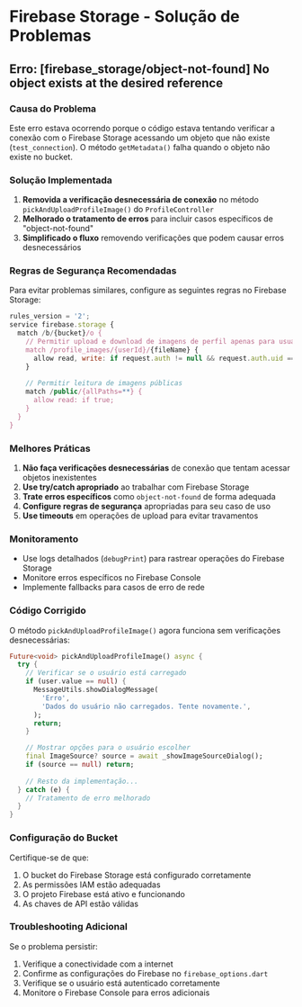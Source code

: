 # Firebase Storage - Solução de Problemas

## Erro: [firebase_storage/object-not-found] No object exists at the desired reference

### Causa do Problema
Este erro estava ocorrendo porque o código estava tentando verificar a conexão com o Firebase Storage acessando um objeto que não existe (`test_connection`). O método `getMetadata()` falha quando o objeto não existe no bucket.

### Solução Implementada
1. **Removida a verificação desnecessária de conexão** no método `pickAndUploadProfileImage()` do `ProfileController`
2. **Melhorado o tratamento de erros** para incluir casos específicos de "object-not-found"
3. **Simplificado o fluxo** removendo verificações que podem causar erros desnecessários

### Regras de Segurança Recomendadas
Para evitar problemas similares, configure as seguintes regras no Firebase Storage:

```javascript
rules_version = '2';
service firebase.storage {
  match /b/{bucket}/o {
    // Permitir upload e download de imagens de perfil apenas para usuários autenticados
    match /profile_images/{userId}/{fileName} {
      allow read, write: if request.auth != null && request.auth.uid == userId;
    }
    
    // Permitir leitura de imagens públicas
    match /public/{allPaths=**} {
      allow read: if true;
    }
  }
}
```

### Melhores Práticas
1. **Não faça verificações desnecessárias** de conexão que tentam acessar objetos inexistentes
2. **Use try/catch apropriado** ao trabalhar com Firebase Storage
3. **Trate erros específicos** como `object-not-found` de forma adequada
4. **Configure regras de segurança** apropriadas para seu caso de uso
5. **Use timeouts** em operações de upload para evitar travamentos

### Monitoramento
- Use logs detalhados (`debugPrint`) para rastrear operações do Firebase Storage
- Monitore erros específicos no Firebase Console
- Implemente fallbacks para casos de erro de rede

### Código Corrigido
O método `pickAndUploadProfileImage()` agora funciona sem verificações desnecessárias:

```dart
Future<void> pickAndUploadProfileImage() async {
  try {
    // Verificar se o usuário está carregado
    if (user.value == null) {
      MessageUtils.showDialogMessage(
        'Erro',
        'Dados do usuário não carregados. Tente novamente.',
      );
      return;
    }

    // Mostrar opções para o usuário escolher
    final ImageSource? source = await _showImageSourceDialog();
    if (source == null) return;
    
    // Resto da implementação...
  } catch (e) {
    // Tratamento de erro melhorado
  }
}
```

### Configuração do Bucket
Certifique-se de que:
1. O bucket do Firebase Storage está configurado corretamente
2. As permissões IAM estão adequadas
3. O projeto Firebase está ativo e funcionando
4. As chaves de API estão válidas

### Troubleshooting Adicional
Se o problema persistir:
1. Verifique a conectividade com a internet
2. Confirme as configurações do Firebase no `firebase_options.dart`
3. Verifique se o usuário está autenticado corretamente
4. Monitore o Firebase Console para erros adicionais
